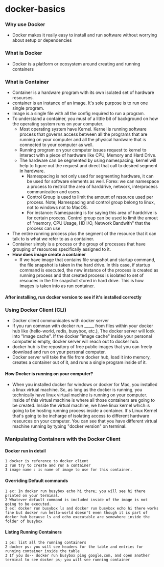 # docker-basics
### Why use Docker
  * Docker makes it really easy to install and run software without worrying about setup or dependencies
### What is Docker
  * Docker is a platform or ecosystem around creating and running containers
### What is Container
  * Container is a hardware program with its own isolated set of hardware resourses.
  * container is an instance of an image. It's sole purpose is to run one single program.
  * Image is a single file with all the config required to run a program. 
  * To understand a container, you must of a little bit of background on how the operating system runs on your computer. 
    * Most operating system have Kernel. Kernel is running software process that governs access between all the programs that are running on your computer and all the physical hardware that is connected to your computer as well. 
    * Running program on your computer issues request to kernel to interact with a piece of hardware like CPU, Memory and Hard Drive. 
    * The hardware can be segmented by using namespacing; kernel will help to figure out the request and direct that call to desired segment in hardware.
      * Namespacing is not only used for segmenting hardware, it can be used for software elements as well. Forex: we can namespace a process to restrict the area of harddrive, network, interprocess communication and users.
      * Control Group is used to limit the amount of resource used per process. Note; Namespacing and control group belong to linux, not to windows not to MacOS. 
      * For instance: Namespacing is for saying this area of harddrive is for certain process. Control group can be used to limit the amout of "memory, CPU Usage, HD I/O, Network Bandwith" that the process can use
   * The entire running process plus the segment of the resource that it can talk to is what we refer to as a container. 
   * Container simply is a process or the group of processes that have grouping of resources specifically assigned to it.
   * **How does image create a container**
     * If we have image that contains file snapshot and startup command, the file snapshot is taken in the hard drive. In this case, if startup command is executed, the new instance of the process is created as running process and that created process is isolated to set of resouces in the file snapshot stored in hard drive. This is how images is taken into as run container. 
#### After installing, run docker version to see if it's installed correctly
### Using Docker Client (CLI)
  * Docker client communicates with docker server
  * If you run comman with docker run _____ from files within your docker hub like (hello-world, redis, busybox, etc.), The docker server will look into "Image cache". If the docker "image cache" inside your personal computer is empty, docker server will reach out to docker hub. 
  * docker hub is the repository of free public images that you can freely download and run on your personal computer. 
  * Docker server will take the file from docker hub, load it into memory, creates a container out of it, and runs a single program inside of it. 
#### How Docker is running on your computer?
  * When you installed docker for windows or docker for Mac, you installed a linux virtual machine. So, as long as the docker is running, you technically have linux virtual machine is running on your computer. Inside of this virtual machine is where all those containers are going to be created. Inside the virtual machine, we have linux kernel which is going to be hosting running process inside a container. It's Linux Kernel that's going to be incharge of isolating access to different hardware resources on your computer. You can see that you have different virtual machine running by typing "docker version" on terminal. 
### Manipulating Containers with the Docker Client 
#### Docker run in detail
    1 docker is reference to docker client
    2 run try to create and run a container
    3 image name : is name of image to use for this container. 
#### Overriding Default commands
    1 ex: In docker run busybox echo hi there; you will see hi there printed on your terminal.
    2 Whatever default command is included inside of the image is not going to be executed.
    3 ex: docker run busybox ls and docker run busybox echo hi there works fine but docker run hello-world doesn't even though it is part of docker hub because ls and echo executable are somewhere inside the folder of busybox
#### Listing Running Containers
    1 ps: list all the running containers
    2 docker ps: you will see headers for the table and entries for running container inside the table
    3 If you do-- docker run busybox ping google.com, and open another terminal to see docker ps; you will see running container
